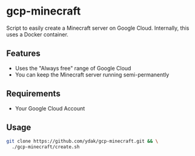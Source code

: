 # gcp-minecraft

Script to easily create a Minecraft server on Google Cloud. 
Internally, this uses a Docker container.

## Features

* Uses the "Always free" range of Google Cloud
* You can keep the Minecraft server running semi-permanently

## Requirements

* Your Google Cloud Account

## Usage

```bash
git clone https://github.com/ydak/gcp-minecraft.git && \
  ./gcp-minecraft/create.sh
```
